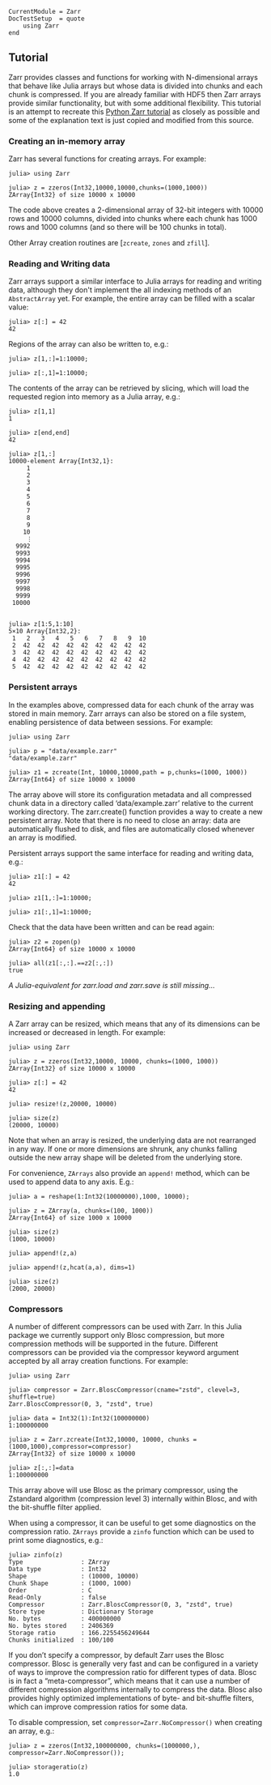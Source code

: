 ```@meta
CurrentModule = Zarr
DocTestSetup  = quote
    using Zarr
end
```

## Tutorial

Zarr provides classes and functions for working with N-dimensional arrays that behave like Julia arrays but whose data is divided into chunks and each chunk is compressed. If you are already familiar with HDF5 then Zarr arrays provide similar functionality, but with some additional flexibility. This tutorial is an attempt to recreate this  [Python Zarr tutorial](https://zarr.readthedocs.io/en/stable/tutorial.html) as closely as possible and some of the explanation text is just copied and modified from this source.

### Creating an in-memory array

Zarr has several functions for creating arrays. For example:

```jldoctest inmemory
julia> using Zarr

julia> z = zzeros(Int32,10000,10000,chunks=(1000,1000))
ZArray{Int32} of size 10000 x 10000
```

The code above creates a 2-dimensional array of 32-bit integers with 10000 rows and 10000 columns, divided into chunks where each chunk has 1000 rows and 1000 columns (and so there will be 100 chunks in total).

Other Array creation routines are [`zcreate`, `zones` and `zfill`].

### Reading and Writing data

Zarr arrays support a similar interface to Julia arrays for reading and writing data, although they don't implement the all indexing methods of an `AbstractArray` yet. For example, the entire array can be filled with a scalar value:

```jldoctest inmemory
julia> z[:] = 42
42
```

Regions of the array can also be written to, e.g.:

```jldoctest inmemory; output=false
julia> z[1,:]=1:10000;

julia> z[:,1]=1:10000;
```

The contents of the array can be retrieved by slicing, which will load the requested region into memory as a Julia array, e.g.:

```jldoctest inmemory; output=false
julia> z[1,1]
1

julia> z[end,end]
42

julia> z[1,:]
10000-element Array{Int32,1}:
     1
     2
     3
     4
     5
     6
     7
     8
     9
    10
     ⋮
  9992
  9993
  9994
  9995
  9996
  9997
  9998
  9999
 10000


julia> z[1:5,1:10]
5×10 Array{Int32,2}:
 1   2   3   4   5   6   7   8   9  10
 2  42  42  42  42  42  42  42  42  42
 3  42  42  42  42  42  42  42  42  42
 4  42  42  42  42  42  42  42  42  42
 5  42  42  42  42  42  42  42  42  42
```

### Persistent arrays

In the examples above, compressed data for each chunk of the array was stored in main memory. Zarr arrays can also be stored on a file system, enabling persistence of data between sessions. For example:

```jldoctest persist
julia> using Zarr

julia> p = "data/example.zarr"
"data/example.zarr"

julia> z1 = zcreate(Int, 10000,10000,path = p,chunks=(1000, 1000))
ZArray{Int64} of size 10000 x 10000
```

The array above will store its configuration metadata and all compressed chunk data in a directory called ‘data/example.zarr’ relative to the current working directory. The zarr.create() function provides a way to create a new persistent array. Note that there is no need to close an array: data are automatically flushed to disk, and files are automatically closed whenever an array is modified.

Persistent arrays support the same interface for reading and writing data, e.g.:

```jldoctest persist
julia> z1[:] = 42
42

julia> z1[1,:]=1:10000;

julia> z1[:,1]=1:10000;

```

Check that the data have been written and can be read again:

```jldoctest persist
julia> z2 = zopen(p)
ZArray{Int64} of size 10000 x 10000

julia> all(z1[:,:].==z2[:,:])
true
```

*A Julia-equivalent for zarr.load and zarr.save is still missing...*

### Resizing and appending

A Zarr array can be resized, which means that any of its dimensions can be increased or decreased in length. For example:

```jldoctest resize
julia> using Zarr

julia> z = zzeros(Int32,10000, 10000, chunks=(1000, 1000))
ZArray{Int32} of size 10000 x 10000

julia> z[:] = 42
42

julia> resize!(z,20000, 10000)

julia> size(z)
(20000, 10000)
```

Note that when an array is resized, the underlying data are not rearranged in any way. If one or more dimensions are shrunk, any chunks falling outside the new array shape will be deleted from the underlying store.

For convenience, `ZArrays` also provide an `append!` method, which can be used to append data to any axis. E.g.:

```jldoctest resize
julia> a = reshape(1:Int32(10000000),1000, 10000);

julia> z = ZArray(a, chunks=(100, 1000))
ZArray{Int64} of size 1000 x 10000

julia> size(z)
(1000, 10000)

julia> append!(z,a)

julia> append!(z,hcat(a,a), dims=1)

julia> size(z)
(2000, 20000)
```

### Compressors

A number of different compressors can be used with Zarr. In this Julia package we currently support only Blosc compression, but more compression methods will be supported in the future. Different compressors can be provided via the compressor keyword argument accepted by all array creation functions. For example:

```jldoctest compress
julia> using Zarr

julia> compressor = Zarr.BloscCompressor(cname="zstd", clevel=3, shuffle=true)
Zarr.BloscCompressor(0, 3, "zstd", true)

julia> data = Int32(1):Int32(100000000)
1:100000000

julia> z = Zarr.zcreate(Int32,10000, 10000, chunks = (1000,1000),compressor=compressor)
ZArray{Int32} of size 10000 x 10000

julia> z[:,:]=data
1:100000000
```

This array above will use Blosc as the primary compressor, using the Zstandard algorithm (compression level 3) internally within Blosc, and with the bit-shuffle filter applied.

When using a compressor, it can be useful to get some diagnostics on the compression ratio. `ZArrays` provide a `zinfo` function which can be used to print some diagnostics, e.g.:

```jldoctest compress
julia> zinfo(z)
Type                : ZArray
Data type           : Int32
Shape               : (10000, 10000)
Chunk Shape         : (1000, 1000)
Order               : C
Read-Only           : false
Compressor          : Zarr.BloscCompressor(0, 3, "zstd", true)
Store type          : Dictionary Storage
No. bytes           : 400000000
No. bytes stored    : 2406369
Storage ratio       : 166.2255456249644
Chunks initialized  : 100/100
```


If you don’t specify a compressor, by default Zarr uses the Blosc compressor. Blosc is generally very fast and can be configured in a variety of ways to improve the compression ratio for different types of data. Blosc is in fact a “meta-compressor”, which means that it can use a number of different compression algorithms internally to compress the data. Blosc also provides highly optimized implementations of byte- and bit-shuffle filters, which can improve compression ratios for some data.

To disable compression, set `compressor=Zarr.NoCompressor()` when creating an array, e.g.:

```jldoctest compress
julia> z = zzeros(Int32,100000000, chunks=(1000000,), compressor=Zarr.NoCompressor());

julia> storageratio(z)
1.0
```
